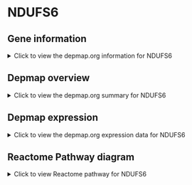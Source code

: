 <h1>NDUFS6</h1>

<h2>Gene information</h2>
<details>
  <summary>Click to view the depmap.org information for NDUFS6</summary>
  <iframe src="https://depmap.org/portal/gene/NDUFS6?tab=about" style="border:none;width:100%;height:800px"></iframe>
</details>

<h2>Depmap overview</h2>
<details>
  <summary>Click to view the depmap.org summary for NDUFS6</summary>
  <iframe src="https://depmap.org/portal/gene/NDUFS6?tab=overview" style="border:none;width:100%;height:800px"></iframe>
</details>

<h2>Depmap expression</h2>
<details>
  <summary>Click to view the depmap.org expression data for NDUFS6</summary>
  <iframe src="https://depmap.org/portal/gene/NDUFS6?tab=characterization" style="border:none;width:100%;height:800px"></iframe>
</details>



<h2>Reactome Pathway diagram</h2>
<details>
  <summary>Click to view Reactome pathway for NDUFS6</summary>
  <p>Complex I biogenesis</p>
  <iframe src="https://reactome.org/PathwayBrowser/#/R-HSA-6799198" style="border:none;width:100%;height:800px"></iframe>
</details>



